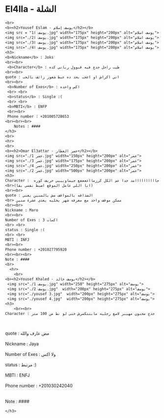 <!DOCTYPE html>
<html lang="en">
<head>
    <title>El4lla</title>
    <meta charset="UTF-8">
    <meta name="viewport" content="width=device-width, initial-scale=1.0">
    <link rel="Stylesheet" href="Style.css">
    <meta discreption="شلة معاقين كده حبيت اسيحلهم">
    <title>Document</title>
</head>

<body>
    <b><h1>El4lla - الشلة</h1></b>


    
    <br>
    <b><h2>Yousef Eslam - يوسف إسلام</h2></b>
    <img src = "يوسف ا1.jpg" width="175px" height="200px" alt="يوسف اسلام">
    <img src="./يوسف ا2.jpg" width="175px" height="200px" alt="يوسف اسلام">
    <img src="./يوسف ا3.jpg" width="175px" height="200px" alt="يوسف اسلام">
    <img src="./يوسف ا4.jpg" width="175px" height="200px" alt="يوسف اسلام">
    <h3>
    <b>Nickname</b> : Joks
    <br><br>
     <b>Character</b> : طيب راجل جدع فيه قبوول رباني كده
    <br><br>
    quote : اني اكراش او اعجب بحد ده عبط شعور زائف بالحب
    <br><br>
     <b>Number of Exes</b> : اكس واحده
     <br> <br>
     <b>status</b> : Single :( 
     <br> <br>
     <b>MBTI</b> : ENFP
     <br><br>
     Phone number : +201005728653
    <br><br><br>
        Notes : ####
    </h3>
    <br>
    <hr>
    <br>
    <b><h2>Omar El3attar - عمر العطار</h2></b>
    <img src="./عمر 1.jpg" width="150px" height="200px" alt="عمر">
    <img src="./عمر 3.jpg" width="175px" height="200px" alt="عمر">
    <img src="./عمر 4.jpg" width="250px" height="200px" alt="عمر">
    <img src="./عمر 2.jpg" width="500px" height="200px" alt="عمر">
    <h3>
    Character :  جاااااااااامد جدا عم الكل كرزمااععععع جيماويييي حريف كوره 
    <br>(انا اللي عامل الموقع اضبط نفسي بقا)
    <br><br>
    quote : الصداقه بالمواقف مش بالسنين يعني
    <br> ممكن موقف واحد مع معرفة شهر يخليه يعدي عشرة سنين
    <br><br>
    Nickname : Maro      
    <br><br>
    Number of Exes : 3 اكسات
    <br> <br>
    status : Single :( 
    <br> <br>
    MBTI : INFJ
    <br><br>
    Phone number : +201027795920       
    <br><br><br>
    Note : ####
    <br>
      <hr>
        <br>
    <b><h2>Yousef Khaled - يوسف خالد</h2></b>
     <img src="./يوسف 1.jpg" width="250" height="275px" alt="يوسف">
     <img src="./يوسف 2.jpg"  width="200px" height="275px" alt="يوسف">
     <img src="./yousef 3.jpg"  width="200px" height="275px" alt="يوسف">
     <img src="./yousef 4.jpg"  width="200px" height="275px" alt="يوسف">
    <h3>
        <br><br>
    Character : جدع مجنون مهيبر لاسع رجليه مابتتكسرش حتى لو نط من 100 متر
   <br><br>
   quote : مض عارف والله
   <br><br>
     Nickname : Jaya 
       <br><br>
        Number of Exes : ولا اكس 
        <br> <br>
        status : مرتبط :) 
        <br> <br>
        MBTI : ENFJ
        <br><br>
        Phone number : +201030242040
        <br><br><br>
        Note : ####

    </h3>
</body>
</html>
